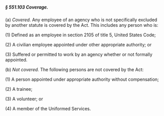 ##### § 551.103 Coverage. #####

(a) *Covered.* Any employee of an agency who is not specifically excluded by another statute is covered by the Act. This includes any person who is:

(1) Defined as an employee in section 2105 of title 5, United States Code;

(2) A civilian employee appointed under other appropriate authority; or

(3) Suffered or permitted to work by an agency whether or not formally appointed.

(b) *Not covered.* The following persons are not covered by the Act:

(1) A person appointed under appropriate authority without compensation;

(2) A trainee;

(3) A volunteer; or

(4) A member of the Uniformed Services.